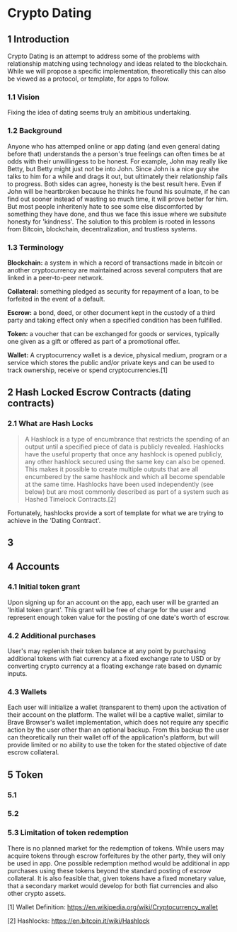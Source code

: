 # Crypto Dating


## 1 Introduction
Crypto Dating is an attempt to address some of the problems with relationship matching using technology and ideas related to the blockchain. 
While we will propose a specific implementation, theoretically this can also be viewed as a protocol, or template, for apps to follow.

### 1.1 Vision
Fixing the idea of dating seems truly an ambitious undertaking.

### 1.2 Background
Anyone who has attemped online or app dating (and even general dating before that) understands the a person's true feelings can often times be at odds with their unwillingess to be honest.
For example, John may really like Betty, but Betty might just not be into John. Since John is a nice guy she talks to him for a while and drags it out, but ultimately their relationship fails to progress.
Both sides can agree, honesty is the best result here. Even if John will be heartbroken because he thinks he found his soulmate, if he can find out sooner instead of wasting so much time, it will prove better for him.
But most people inheritenly hate to see some else discomforted by something they have done, and thus we face this issue where we subsitute honesty for 'kindness'.
The solution to this problem is rooted in lessons from Bitcoin, blockchain, decentralization, and trustless systems.

### 1.3 Terminology
__Blockchain:__ a system in which a record of transactions made in bitcoin or another cryptocurrency are maintained across several computers that are linked in a peer-to-peer network.

__Collateral:__ something pledged as security for repayment of a loan, to be forfeited in the event of a default.

__Escrow:__ a bond, deed, or other document kept in the custody of a third party and taking effect only when a specified condition has been fulfilled.

__Token:__ a voucher that can be exchanged for goods or services, typically one given as a gift or offered as part of a promotional offer.

__Wallet:__ A cryptocurrency wallet is a device, physical medium, program or a service which stores the public and/or private keys and can be used to track ownership, receive or spend cryptocurrencies.[1]


## 2 Hash Locked Escrow Contracts (dating contracts)

### 2.1 What are Hash Locks
>A Hashlock is a type of encumbrance that restricts the spending of an output until a specified piece of data is publicly revealed. Hashlocks have the useful property that once any hashlock is opened publicly, any other hashlock secured using the same key can also be opened. This makes it possible to create multiple outputs that are all encumbered by the same hashlock and which all become spendable at the same time. Hashlocks have been used independently (see below) but are most commonly described as part of a system such as Hashed Timelock Contracts.[2]

Fortunately, hashlocks provide a sort of template for what we are trying to achieve in the 'Dating Contract'.

## 3 

## 4 Accounts

### 4.1 Initial token grant
Upon signing up for an account on the app, each user will be granted an 'Initial token grant'. This grant will be free of charge for the user and represent enough token value for the posting of one date's worth of escrow.

### 4.2 Additional purchases
User's may replenish their token balance at any point by purchasing additional tokens with fiat currency at a fixed exchange rate to USD or by converting crypto currency at a floating exchange rate based on dynamic inputs.

### 4.3 Wallets
Each user will initialize a wallet (transparent to them) upon the activation of their account on the platform. The wallet will be a captive wallet, similar to Brave Browser's wallet implementation, which does not require any specific action by the user other than an optional backup. From this backup the user can theoretically run their wallet off of the application's platform, but will provide limited or no ability to use the token for the stated objective of date escrow collateral.


## 5 Token

### 5.1

### 5.2 

### 5.3 Limitation of token redemption
There is no planned market for the redemption of tokens. While users may acquire tokens through escrow forfeitures by the other party, they will only be used in app. One possible redemption method would be additional in app purchases using these tokens beyond the standard posting of escrow collateral. It is also feasible that, given tokens have a fixed monetary value, that a secondary market would develop for both fiat currencies and also other crypto assets.






[1] Wallet Definition: https://en.wikipedia.org/wiki/Cryptocurrency_wallet

[2] Hashlocks: https://en.bitcoin.it/wiki/Hashlock